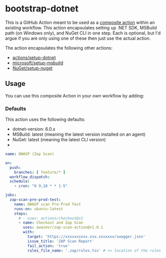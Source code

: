 # bootstrap-dotnet
This is a GitHub Action meant to be used as a [composite action](https://docs.github.com/en/actions/creating-actions/creating-a-composite-action) within an existing workflow. This action encapsulates setting up .NET SDK, MSBuild path (on Windows only), and NuGet CLI in one step.  Each is optional, but I'd argue if you are only using one of these then just use the actual action.

The action encapsulates the following other actions:

- [actions/setup-dotnet](https://github.com/actions/setup-dotnet)
- [microsoft/setup-msbuild](https://github.com/microsoft/setup-msbuild)
- [NuGet/setup-nuget](https://github.com/NuGet/setup-nuget)

## Usage
You can use this composite Action in your own workflow by adding:

### Defaults
This action uses the following defaults:

- dotnet-version: 6.0.x
- MSBuild: latest (meaning the latest version installed on an agent)
- NuGet: latest (meaning the latest CLI version)
- 

```yml
name: OWASP (Zap Scan)

on:
  push:
    branches: [ feature/* ]
  workflow_dispatch:
  schedule:
    - cron: "0 9,18 * * 1-5"

jobs:
  zap-scan-pre-prod-test:
    name: OWASP scan Pre-Prod Test
    runs-on: ubuntu-latest
    steps:
      # - uses: actions/checkout@v2
      - name: Checkout and Zap Scan
        uses: awazevr/zap-scan-action@v1.0.1
        with:
          target: 'https://xxxxxxxxxx.xxx.xxxxxxx/swagger.json'
          issue_title: 'ZAP Scan Report'
          fail_action: 'true'
          rules_file_name: '.zap/rules.tsv' # << location of the rules file

```